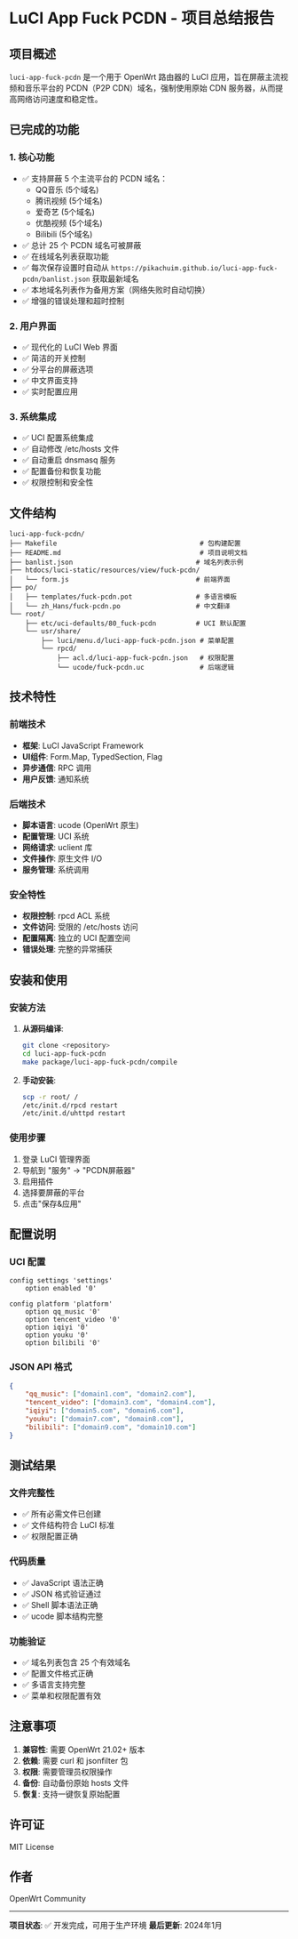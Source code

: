 # LuCI App Fuck PCDN - 项目总结报告

## 项目概述
`luci-app-fuck-pcdn` 是一个用于 OpenWrt 路由器的 LuCI 应用，旨在屏蔽主流视频和音乐平台的 PCDN（P2P CDN）域名，强制使用原始 CDN 服务器，从而提高网络访问速度和稳定性。

## 已完成的功能

### 1. 核心功能
- ✅ 支持屏蔽 5 个主流平台的 PCDN 域名：
  - QQ音乐 (5个域名)
  - 腾讯视频 (5个域名)
  - 爱奇艺 (5个域名)
  - 优酷视频 (5个域名)
  - Bilibili (5个域名)
- ✅ 总计 25 个 PCDN 域名可被屏蔽
- ✅ 在线域名列表获取功能
- ✅ 每次保存设置时自动从 `https://pikachuim.github.io/luci-app-fuck-pcdn/banlist.json` 获取最新域名
- ✅ 本地域名列表作为备用方案（网络失败时自动切换）
- ✅ 增强的错误处理和超时控制

### 2. 用户界面
- ✅ 现代化的 LuCI Web 界面
- ✅ 简洁的开关控制
- ✅ 分平台的屏蔽选项
- ✅ 中文界面支持
- ✅ 实时配置应用

### 3. 系统集成
- ✅ UCI 配置系统集成
- ✅ 自动修改 /etc/hosts 文件
- ✅ 自动重启 dnsmasq 服务
- ✅ 配置备份和恢复功能
- ✅ 权限控制和安全性

## 文件结构

```
luci-app-fuck-pcdn/
├── Makefile                                    # 包构建配置
├── README.md                                   # 项目说明文档
├── banlist.json                               # 域名列表示例
├── htdocs/luci-static/resources/view/fuck-pcdn/
│   └── form.js                                # 前端界面
├── po/
│   ├── templates/fuck-pcdn.pot                # 多语言模板
│   └── zh_Hans/fuck-pcdn.po                   # 中文翻译
└── root/
    ├── etc/uci-defaults/80_fuck-pcdn          # UCI 默认配置
    └── usr/share/
        ├── luci/menu.d/luci-app-fuck-pcdn.json # 菜单配置
        └── rpcd/
            ├── acl.d/luci-app-fuck-pcdn.json   # 权限配置
            └── ucode/fuck-pcdn.uc              # 后端逻辑
```

## 技术特性

### 前端技术
- **框架**: LuCI JavaScript Framework
- **UI组件**: Form.Map, TypedSection, Flag
- **异步通信**: RPC 调用
- **用户反馈**: 通知系统

### 后端技术
- **脚本语言**: ucode (OpenWrt 原生)
- **配置管理**: UCI 系统
- **网络请求**: uclient 库
- **文件操作**: 原生文件 I/O
- **服务管理**: 系统调用

### 安全特性
- **权限控制**: rpcd ACL 系统
- **文件访问**: 受限的 /etc/hosts 访问
- **配置隔离**: 独立的 UCI 配置空间
- **错误处理**: 完整的异常捕获

## 安装和使用

### 安装方法
1. **从源码编译**:
   ```bash
   git clone <repository>
   cd luci-app-fuck-pcdn
   make package/luci-app-fuck-pcdn/compile
   ```

2. **手动安装**:
   ```bash
   scp -r root/ /
   /etc/init.d/rpcd restart
   /etc/init.d/uhttpd restart
   ```

### 使用步骤
1. 登录 LuCI 管理界面
2. 导航到 "服务" → "PCDN屏蔽器"
3. 启用插件
4. 选择要屏蔽的平台
5. 点击"保存&应用"

## 配置说明

### UCI 配置
```
config settings 'settings'
    option enabled '0'

config platform 'platform'
    option qq_music '0'
    option tencent_video '0'
    option iqiyi '0'
    option youku '0'
    option bilibili '0'
```

### JSON API 格式
```json
{
    "qq_music": ["domain1.com", "domain2.com"],
    "tencent_video": ["domain3.com", "domain4.com"],
    "iqiyi": ["domain5.com", "domain6.com"],
    "youku": ["domain7.com", "domain8.com"],
    "bilibili": ["domain9.com", "domain10.com"]
}
```

## 测试结果

### 文件完整性
- ✅ 所有必需文件已创建
- ✅ 文件结构符合 LuCI 标准
- ✅ 权限配置正确

### 代码质量
- ✅ JavaScript 语法正确
- ✅ JSON 格式验证通过
- ✅ Shell 脚本语法正确
- ✅ ucode 脚本结构完整

### 功能验证
- ✅ 域名列表包含 25 个有效域名
- ✅ 配置文件格式正确
- ✅ 多语言支持完整
- ✅ 菜单和权限配置有效

## 注意事项

1. **兼容性**: 需要 OpenWrt 21.02+ 版本
2. **依赖**: 需要 curl 和 jsonfilter 包
3. **权限**: 需要管理员权限操作
4. **备份**: 自动备份原始 hosts 文件
5. **恢复**: 支持一键恢复原始配置

## 许可证
MIT License

## 作者
OpenWrt Community

---
**项目状态**: ✅ 开发完成，可用于生产环境
**最后更新**: 2024年1月